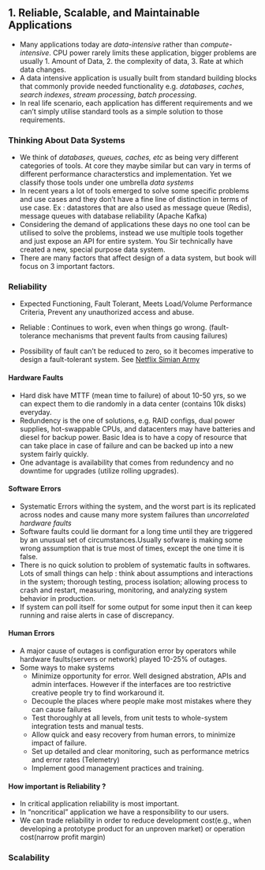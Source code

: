 ## 1. Reliable, Scalable, and Maintainable Applications

- Many applications today are *data-intensive* rather than *compute-intensive*. CPU power rarely limits these application, bigger problems are usually 1. Amount of Data, 2. the complexity of data, 3. Rate at which data changes.
- A data intensive application is usually built from standard building blocks that commonly provide needed functionality e.g. *databases*, *caches*, *search indexes*, *stream processing*, *batch processing*.
- In real life scenario, each application has different requirements and we can’t simply utilise standard tools as a simple solution to those requirements.

### Thinking About Data Systems

- We think of *databases, queues, caches, etc* as being very different categories of tools. At core they maybe similar but can vary in terms of different performance characterstics and implementation. Yet we classify those tools under one umbrella *data systems*
- In recent years a lot of tools emerged to solve some specific problems and use cases and they don’t have a fine line of distinction in terms of use case. Ex : datastores that are also used as message queue (Redis), message queues with database reliability (Apache Kafka)
- Considering the demand of applications these days no one tool can be utilised to solve the problems, instead we use multiple tools together and just expose an API for entire system. You Sir technically have created a new, special purpose data system.
- There are many factors that affect design of a data system, but book will focus on 3 important factors.

### Reliability

- Expected Functioning, Fault Tolerant, Meets Load/Volume Performance Criteria, Prevent any unauthorized access and abuse.

- Reliable : Continues to work, even when things go wrong. (fault-tolerance mechanisms that prevent faults from causing failures) 
- Possibility of fault can’t be reduced to zero, so it becomes imperative to design a fault-tolerant system. See [Netflix Simian Army](https://netflixtechblog.com/the-netflix-simian-army-16e57fbab116)

#### Hardware Faults

- Hard disk have MTTF (mean time to failure) of about 10-50 yrs, so we can expect them to die randomly in a data center (contains 10k disks) everyday.
- Redundency is the one of solutions, e.g. RAID configs, dual power supplies, hot-swappable CPUs, and datacenters may have batteries and diesel for backup power. Basic Idea is to have a copy of resource that can take place in case of failure and can be backed up into a new system fairly quickly.
- One advantage is availability that comes from redundency and no downtime for upgrades (utilize rolling upgrades).

#### Software Errors

- Systematic Errors withing the system, and the worst part is its replicated across nodes and cause many more system failures than *uncorrelated hardware faults*
- Software faults could lie dormant for a long time until they are triggered by an unusual set of circumstances.Usually sofware is making some wrong assumption that is true most of times, except the one time it is false.
- There is no quick solution to problem of systematic faults in softwares. Lots of small things can help : think about assumptions and interactions in the system; thorough testing, process isolation; allowing process to crash and restart, measuring, monitoring, and analyzing system behavior in production.
- If system can poll itself for some output for some input then it can keep running and raise alerts in case of discrepancy.

#### Human Errors

- A major cause of outages is configuration error by operators while hardware faults(servers or network) played 10-25% of outages.
- Some ways to make systems 
  - Minimize opportunity for error. Well designed abstration, APIs and admin interfaces. However if the interfaces are too restrictive creative people try to find workaround it.
  - Decouple the places where people make most mistakes where they can cause failures
  - Test thoroughly at all levels, from unit tests to whole-system integration tests and manual tests.
  - Allow quick and easy recovery from human errors, to minimize impact of failure.
  - Set up detailed and clear monitoring, such as performance metrics and error rates (Telemetry)
  - Implement good management practices and training.

#### How important is Reliability ?

- In critical application reliability is most important.
- In “noncritical” application we have a responsibility to our users.
- We can trade reliability in order to reduce development cost(e.g., when developing a prototype product for an unproven market) or operation cost(narrow profit margin)

### Scalability